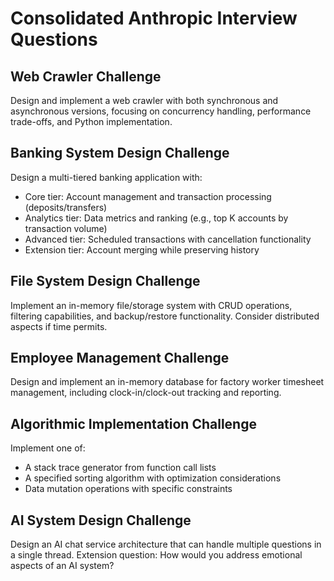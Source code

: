 # Consolidated Anthropic Interview Questions

## Web Crawler Challenge
Design and implement a web crawler with both synchronous and asynchronous versions, focusing on concurrency handling, performance trade-offs, and Python implementation.

## Banking System Design Challenge
Design a multi-tiered banking application with:
- Core tier: Account management and transaction processing (deposits/transfers)
- Analytics tier: Data metrics and ranking (e.g., top K accounts by transaction volume)
- Advanced tier: Scheduled transactions with cancellation functionality
- Extension tier: Account merging while preserving history

## File System Design Challenge
Implement an in-memory file/storage system with CRUD operations, filtering capabilities, and backup/restore functionality. Consider distributed aspects if time permits.

## Employee Management Challenge
Design and implement an in-memory database for factory worker timesheet management, including clock-in/clock-out tracking and reporting.

## Algorithmic Implementation Challenge
Implement one of:
- A stack trace generator from function call lists
- A specified sorting algorithm with optimization considerations
- Data mutation operations with specific constraints

## AI System Design Challenge
Design an AI chat service architecture that can handle multiple questions in a single thread. Extension question: How would you address emotional aspects of an AI system?